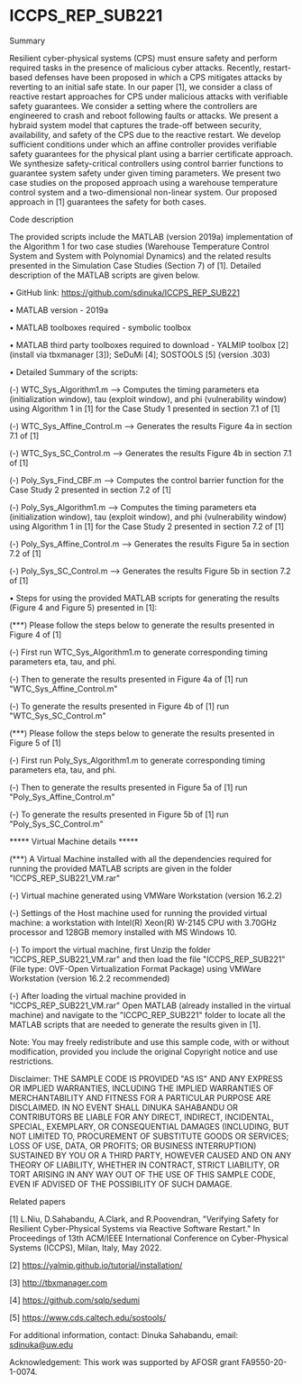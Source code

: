 # ICCPS_REP_SUB221

Summary

Resilient cyber-physical systems (CPS) must ensure safety and perform required tasks in the presence of malicious cyber attacks. Recently, restart-based defenses have been proposed in which a CPS mitigates attacks by reverting to an initial safe state. In our
paper [1], we consider a class of reactive restart approaches for CPS under malicious attacks with verifiable safety guarantees. We consider a setting where the controllers are engineered to crash and reboot following faults or attacks. We present a hybraid system model that captures the trade-off between security, availability, and safety of the CPS due to the reactive restart. We develop sufficient conditions under which an affine controller provides verifiable safety guarantees for the physical plant using a barrier certificate approach. We synthesize safety-critical controllers using control barrier functions to guarantee system safety under given timing parameters. We present two case studies on the proposed approach using a warehouse temperature control system and a two-dimensional non-linear system. Our proposed approach in [1] guarantees the safety for both cases.

Code description

The provided scripts include the MATLAB (version 2019a) implementation of the Algorithm 1 for two case studies (Warehouse Temperature Control System and System with Polynomial Dynamics) and the related results presented in the Simulation Case Studies (Section 7) of [1]. Detailed description of the MATLAB scripts are given below.

• GitHub link: https://github.com/sdinuka/ICCPS_REP_SUB221

• MATLAB version - 2019a

• MATLAB toolboxes required - symbolic toolbox

• MATLAB third party toolboxes required to download - YALMIP toolbox [2] (install via tbxmanager [3]); SeDuMi [4]; SOSTOOLS [5] (version .303)

• Detailed Summary of the scripts:

 (-) WTC_Sys_Algorithm1.m --> Computes the timing parameters eta (initialization window), tau (exploit window), and phi (vulnerability window) using Algorithm 1 in [1] for the Case Study 1 presented in section 7.1 of [1]
 
 (-) WTC_Sys_Affine_Control.m --> Generates the results Figure 4a in section 7.1 of [1]
 
 (-) WTC_Sys_SC_Control.m --> Generates the results Figure 4b in section 7.1 of [1]
 
 (-) Poly_Sys_Find_CBF.m --> Computes the control barrier function for the Case Study 2 presented in section 7.2 of [1]
 
 (-) Poly_Sys_Algorithm1.m --> Computes the timing parameters eta (initialization window), tau (exploit window), and phi (vulnerability window) using Algorithm 1 in [1] for the Case Study 2 presented in section 7.2 of [1]
 
 (-) Poly_Sys_Affine_Control.m --> Generates the results Figure 5a in section 7.2 of [1]
 
 (-) Poly_Sys_SC_Control.m --> Generates the results Figure 5b in section 7.2 of [1]

• Steps for using the provided MATLAB scripts for generating the results (Figure 4 and Figure 5) presented in [1]:

 (***) Please follow the steps below to generate the results presented in Figure 4 of [1]
 
 (-) First run WTC_Sys_Algorithm1.m to generate corresponding timing parameters eta, tau, and phi.

 (-) Then to generate the results presented in Figure 4a of [1] run "WTC_Sys_Affine_Control.m"
 
 (-) To generate the results presented in Figure 4b of [1] run "WTC_Sys_SC_Control.m"
 
 (***) Please follow the steps below to generate the results presented in Figure 5 of [1]
 
 (-) First run Poly_Sys_Algorithm1.m to generate corresponding timing parameters eta, tau, and phi.
 
 (-)  Then to generate the results presented in Figure 5a of [1] run "Poly_Sys_Affine_Control.m"
 
 (-) To generate the results presented in Figure 5b of [1] run "Poly_Sys_SC_Control.m"

***** Virtual Machine details *****

(***) A Virtual Machine installed with all the dependencies required for running the provided MATLAB scripts are given in the folder "ICCPS_REP_SUB221_VM.rar"

 (-) Virtual machine generated using VMWare Workstation (version 16.2.2)
 
 (-) Settings of the Host machine used for running the provided virtual machine: a workstation with Intel(R) Xeon(R) W-2145 CPU with 3.70GHz processor and 128GB memory installed with MS Windows 10.
 
 (-) To import the virtual machine, first Unzip the folder "ICCPS_REP_SUB221_VM.rar" and then load the file "ICCPS_REP_SUB221" (File type: OVF-Open Virtualization Format Package) using VMWare Workstation (version 16.2.2 recommended)
 
 (-) After loading the virtual machine provided in "ICCPS_REP_SUB221_VM.rar" Open MATLAB (already installed in the virtual machine) and navigate to the "ICCPC_REP_SUB221" folder to locate all the MATLAB scripts that are needed to generate the results given in [1].

Note: You may freely redistribute and use this sample code, with or without modification, provided you include the original Copyright notice and use restrictions.

Disclaimer: THE SAMPLE CODE IS PROVIDED "AS IS" AND ANY EXPRESS OR IMPLIED WARRANTIES, INCLUDING THE IMPLIED WARRANTIES OF MERCHANTABILITY AND FITNESS FOR A PARTICULAR PURPOSE ARE DISCLAIMED. IN NO EVENT SHALL DINUKA SAHABANDU OR CONTRIBUTORS BE LIABLE FOR ANY DIRECT, INDIRECT, INCIDENTAL, SPECIAL, EXEMPLARY, OR CONSEQUENTIAL DAMAGES (INCLUDING, BUT NOT LIMITED TO, PROCUREMENT OF SUBSTITUTE GOODS OR SERVICES; LOSS OF USE, DATA, OR PROFITS; OR BUSINESS INTERRUPTION) SUSTAINED BY YOU OR A THIRD PARTY, HOWEVER CAUSED AND ON ANY THEORY OF LIABILITY, WHETHER IN CONTRACT, STRICT LIABILITY, OR TORT ARISING IN ANY WAY OUT OF THE USE OF THIS SAMPLE CODE, EVEN IF ADVISED OF THE POSSIBILITY OF SUCH DAMAGE.

Related papers

[1] L.Niu, D.Sahabandu, A.Clark, and R.Poovendran, "Verifying Safety for Resilient Cyber-Physical Systems via Reactive Software Restart." In Proceedings of 13th ACM/IEEE International Conference on Cyber-Physical Systems (ICCPS), Milan, Italy, May 2022.

[2] https://yalmip.github.io/tutorial/installation/

[3] http://tbxmanager.com

[4] https://github.com/sqlp/sedumi

[5] https://www.cds.caltech.edu/sostools/

For additional information, contact: Dinuka Sahabandu, email: sdinuka@uw.edu

Acknowledgement: This work was supported by AFOSR grant FA9550-20-1-0074.
